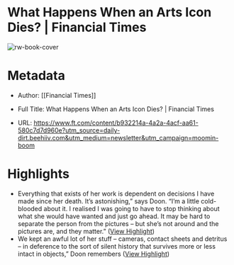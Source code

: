 # What Happens When an Arts Icon Dies? | Financial Times

![rw-book-cover](https://www.ft.com/__origami/service/image/v2/images/raw/https%3A%2F%2Fwww.ft.com%2F__origami%2Fservice%2Fimage%2Fv2%2Fimages%2Fraw%2Fhttps%253A%252F%252Fd1e00ek4ebabms.cloudfront.net%252Fproduction%252F3d698e6d-c080-464a-9b03-92b3201193a4.jpg%3Fsource%3Dnext-article%26fit%3Dscale-down%26quality%3Dhighest%26width%3D700%26dpr%3D1?source=next-opengraph&fit=scale-down&width=900)

# Metadata
- Author: [[Financial Times]]
- Full Title: What Happens When an Arts Icon Dies? | Financial Times

- URL: https://www.ft.com/content/b932214a-4a2a-4acf-aa61-580c7d7d960e?utm_source=daily-dirt.beehiiv.com&utm_medium=newsletter&utm_campaign=moomin-boom

# Highlights
- Everything that exists of her work is dependent on decisions I have made since her death. It’s astonishing,” says Doon. “I’m a little cold-blooded about it. I realised I was going to have to stop thinking about what she would have wanted and just go ahead. It may be hard to separate the person from the pictures – but she’s not around and the pictures are, and they matter.” ([View Highlight](https://read.readwise.io/read/01hcsqc8n35qx2s1jwr0b1g74k))
- We kept an awful lot of her stuff – cameras, contact sheets and detritus – in deference to the sort of silent history that survives more or less intact in objects,” Doon remembers ([View Highlight](https://read.readwise.io/read/01hcsqagyfxqyb82081sn769jc))
